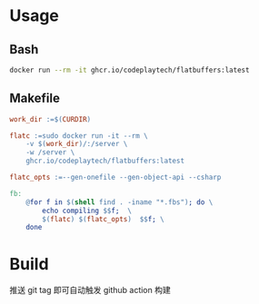 # Usage
## Bash
```bash
docker run --rm -it ghcr.io/codeplaytech/flatbuffers:latest
```


## Makefile
```makefile
work_dir :=$(CURDIR)

flatc :=sudo docker run -it --rm \
	-v $(work_dir)/:/server \
	-w /server \
	ghcr.io/codeplaytech/flatbuffers:latest

flatc_opts :=--gen-onefile --gen-object-api --csharp

fb:
	@for f in $(shell find . -iname "*.fbs"); do \
		echo compiling $$f;  \
		$(flatc) $(flatc_opts)  $$f; \
	done
```


# Build
推送 git tag 即可自动触发 github action 构建

